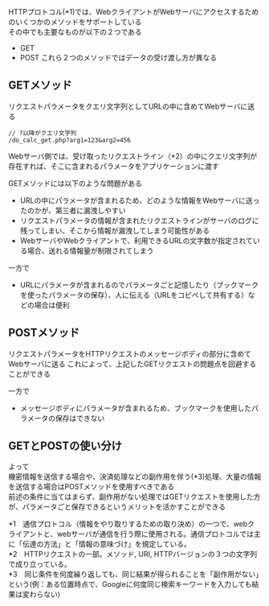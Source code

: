HTTPプロトコル(*1)では、WebクライアントがWebサーバにアクセスするためのいくつかのメソッドをサポートしている<br>
その中でも主要なものが以下の２つである
* GET
* POST
これら２つのメソッドではデータの受け渡し方が異なる

## GETメソッド
リクエストパラメータをクエリ文字列としてURLの中に含めてWebサーバに送る
```
// ?以降がクエリ文字列
/do_calc_get.php?arg1=123&arg2=456
```
Webサーバ側では、受け取ったリクエストライン（*2）の中にクエリ文字列が存在すれば、そこに含まれるパラメータをアプリケーションに渡す

GETメソッドには以下のような問題がある
* URLの中にパラメータが含まれるため、どのような情報をWebサーバに送ったのかが、第三者に漏洩しやすい
* リクエストパラメータの情報が含まれたリクエストラインがサーバのログに残ってしまい、そこから情報が漏洩してしまう可能性がある
*  WebサーバやWebクライアントで、利用できるURLの文字数が指定されている場合、送れる情報量が制限されてしまう

一方で
* URLにパラメータが含まれるのでパラメータごと記憶したり（ブックマークを使ったパラメータの保存）、人に伝える（URLをコピペして共有する）などの場合は便利<br>


## POSTメソッド
リクエストパラメータをHTTPリクエストのメッセージボディの部分に含めてWebサーバに送る
これによって、上記したGETリクエストの問題点を回避することができる

一方で
* メッセージボディにパラメータが含まれるため、ブックマークを使用したパラメータの保存はできない


## GETとPOSTの使い分け
よって<br>
機密情報を送信する場合や、決済処理などの副作用を伴う(*3)処理、大量の情報を送信する場合はPOSTメソッドを使用すべきである<br>
前述の条件に当てはまらず、副作用がない処理ではGETリクエストを使用した方が、パラメータごと保存できるというメリットを活かすことができる




*1　通信プロトコル（情報をやり取りするための取り決め）の一つで、webクライアントと、webサーバが通信を行う際に使用される。通信プロトコルでは主に「伝達の方法」と「情報の意味づけ」を規定している。<br>
*2　HTTPリクエストの一部。メソッド, URI, HTTPバージョンの３つの文字列で成り立っている。<br>
*3　同じ条件を何度繰り返しても、同じ結果が得られることを「副作用がない」という(例：ある位置時点で、Googleに何度同じ検索キーワードを入力しても結果は変わらない)<br>
